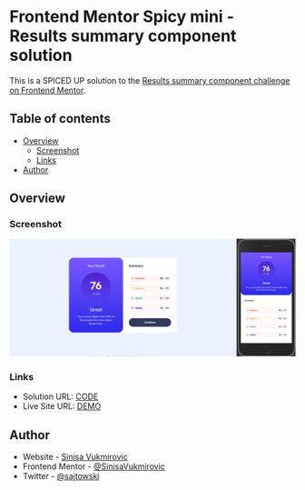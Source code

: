 # Frontend Mentor Spicy mini - Results summary component solution

This is a SPICED UP solution to the [Results summary component challenge on Frontend Mentor](https://www.frontendmentor.io/challenges/results-summary-component-CE_K6s0maV). 

## Table of contents

- [Overview](#overview)
  - [Screenshot](#screenshot)
  - [Links](#links)
- [Author](#author)

## Overview

### Screenshot

![](./screenshot.png)

### Links

- Solution URL: [CODE](https://your-solution-url.com)
- Live Site URL: [DEMO](https://your-live-site-url.com)

## Author

- Website - [Sinisa Vukmirovic](https://github.com/SinisaVukmirovic)
- Frontend Mentor - [@SinisaVukmirovic](https://www.frontendmentor.io/profile/SinisaVukmirovic)
- Twitter - [@sajtowski](https://twitter.com/sajtowski)